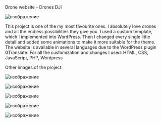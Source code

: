 Drone website - Drones DJI 

![изображение](https://user-images.githubusercontent.com/65945888/185765009-8d5badfd-29cb-4680-897f-b75da7f39931.png)

This project is one of the my most favourite ones. I absolutely love drones and all the endless possibilities they give you. I used a custom template, which I implemented into WordPress. Then I changed every single little detail and added some animations to make it more suitable for the theme. The website is available in several languages due to the WordPress plugin GTranslate. For all the customization and changes I used:
HTML, CSS, JavaScript, PHP, Wordpress

Other images of the project:

![изображение](https://user-images.githubusercontent.com/65945888/185765035-02c531fd-1137-46f2-9d04-27ccd17d738f.png)

![изображение](https://user-images.githubusercontent.com/65945888/185765038-57f5771b-af14-45e6-ab01-99a9889ac47d.png)

![изображение](https://user-images.githubusercontent.com/65945888/185765043-35ad7e34-3ccb-4b86-b07c-d6744a653bdc.png)

![изображение](https://user-images.githubusercontent.com/65945888/185765045-afce5db1-6028-43fa-b374-7c4e2aaff239.png)

![изображение](https://user-images.githubusercontent.com/65945888/185765051-0956a41b-66c1-4bfb-beb8-1712653e4aef.png)

